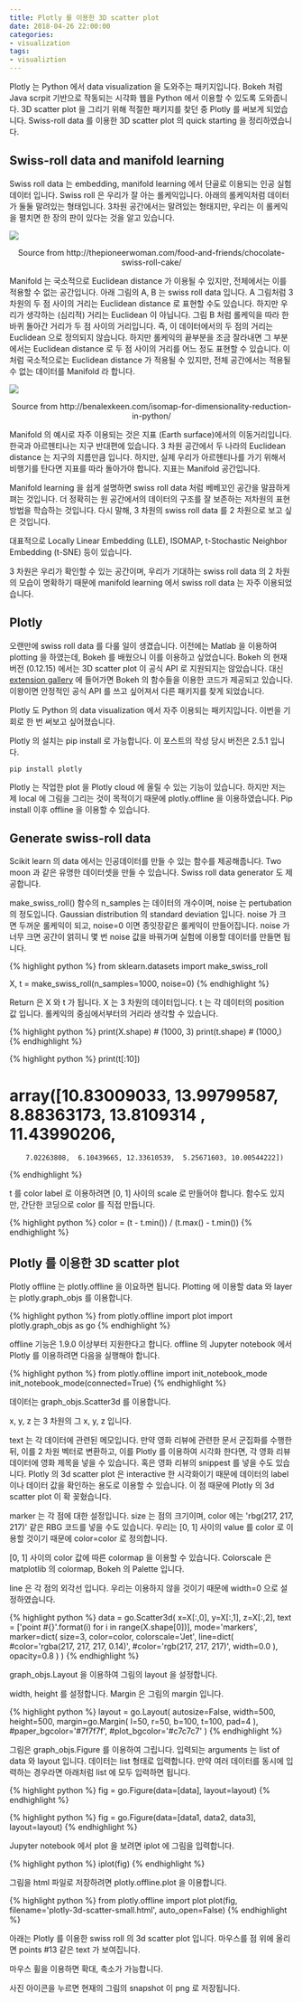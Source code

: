 ```yaml
---
title: Plotly 를 이용한 3D scatter plot
date: 2018-04-26 22:00:00
categories:
- visualization
tags:
- visualiztion
---
```


Plotly 는 Python 에서 data visualization 을 도와주는 패키지입니다. Bokeh 처럼 Java scrpit 기반으로 작동되는 시각화 웹을 Python 에서 이용할 수 있도록 도와줍니다. 3D scatter plot 을 그리기 위해 적절한 패키지를 찾던 중 Plotly 를 써보게 되었습니다. Swiss-roll data 를 이용한 3D scatter plot 의 quick starting 을 정리하였습니다.

## Swiss-roll data and manifold learning

Swiss roll data 는 embedding, manifold learning 에서 단골로 이용되는 인공 실험데이터 입니다. Swiss roll 은 우리가 잘 아는 롤케익입니다. 아래의 롤케익처럼 데이터가 둘둘 말려있는 형태입니다. 3차원 공간에서는 말려있는 형태지만, 우리는 이 롤케익을 펼치면 한 장의 판이 있다는 것을 알고 있습니다. 

![](https://pioneerwoman.files.wordpress.com/2015/12/chocolate-swiss-roll-cake-00.jpg?w=780&h=521)
<center>Source from http://thepioneerwoman.com/food-and-friends/chocolate-swiss-roll-cake/</center>

Manifold 는 국소적으로 Euclidean distance 가 이용될 수 있지만, 전체에서는 이를 적용할 수 없는 공간입니다. 아래 그림의 A, B 는 swiss roll data 입니다. A 그림처럼 3차원의 두 점 사이의 거리는 Euclidean distance 로 표현할 수도 있습니다. 하지만 우리가 생각하는 (심리적) 거리는 Euclidean 이 아닙니다. 그림 B 처럼 롤케익을 따라 한바퀴 돌아간 거리가 두 점 사이의 거리입니다. 즉, 이 데이터에서의 두 점의 거리는 Euclidean 으로 정의되지 않습니다. 하지만 롤케익의 끝부분을 조금 잘라내면 그 부분에서는 Euclidean distance 로 두 점 사이의 거리를 어느 정도 표현할 수 있습니다. 이처럼 국소적으로는 Euclidean distance 가 적용될 수 있지만, 전체 공간에서는 적용될 수 없는 데이터를 Manifold 라 합니다. 

![](http://benalexkeen.com/wp-content/uploads/2017/05/isomap.png)
<center>Source from http://benalexkeen.com/isomap-for-dimensionality-reduction-in-python/</center>

Manifold 의 예시로 자주 이용되는 것은 지표 (Earth surface)에서의 이동거리입니다. 한국과 아르헨티나는 지구 반대편에 있습니다. 3 차원 공간에서 두 나라의 Euclidean distance 는 지구의 지름만큼 입니다. 하지만, 실제 우리가 아르헨티나를 가기 위해서 비행기를 탄다면 지표를 따라 돌아가야 합니다. 지표는 Manifold 공간입니다.

Manifold learning 을 쉽게 설명하면 swiss roll data 처럼 베베꼬인 공간을 말끔하게 펴는 것입니다. 더 정확히는 원 공간에서의 데이터의 구조를 잘 보존하는 저차원의 표현 방법을 학습하는 것입니다. 다시 말해, 3 차원의 swiss roll data 를 2 차원으로 보고 싶은 것입니다. 

대표적으로 Locally Linear Embedding (LLE), ISOMAP, t-Stochastic Neighbor Embedding (t-SNE) 등이 있습니다.

3 차원은 우리가 확인할 수 있는 공간이며, 우리가 기대하는 swiss roll data 의 2 차원의 모습이 명확하기 때문에 manifold learning 에서 swiss roll data 는 자주 이용되었습니다.

## Plotly

오랜만에 swiss roll data 를 다룰 일이 생겼습니다. 이전에는 Matlab 을 이용하여 plotting 을 하였는데, Bokeh 를 배웠으니 이를 이용하고 싶었습니다. Bokeh 의 현재 버전 (0.12.15) 에서는 3D scatter plot 이 공식 API 로 지원되지는 않았습니다. 대신 [extension gallery][bokeh3d] 에 들어가면 Bokeh 의 함수들을 이용한 코드가 제공되고 있습니다. 이왕이면 안정적인 공식 API 를 쓰고 싶어져서 다른 패키지를 찾게 되었습니다. 

Plotly 도 Python 의 data visualization 에서 자주 이용되는 패키지입니다. 이번을 기회로 한 번 써보고 싶어졌습니다.

Plotly 의 설치는 pip install 로 가능합니다. 이 포스트의 작성 당시 버전은 2.5.1 입니다.

    pip install plotly

Plotly 는 작업한 plot 을 Plotly cloud 에 올릴 수 있는 기능이 있습니다. 하지만 저는 제 local 에 그림을 그리는 것이 목적이기 때문에 plotly.offline 을 이용하였습니다. Pip install 이후 offline 을 이용할 수 있습니다. 

## Generate swiss-roll data

Scikit learn 의 data 에서는 인공데이터를 만들 수 있는 함수를 제공해줍니다. Two moon 과 같은 유명한 데이터셋을 만들 수 있습니다. Swiss roll data generator 도 제공합니다. 

make_swiss_roll() 함수의 n_samples 는 데이터의 개수이며, noise 는 pertubation 의 정도입니다. Gaussian distribution 의 standard deviation 입니다. noise 가 크면 두꺼운 롤케익이 되고, noise=0 이면 종잇장같은 롤케익이 만들어집니다. noise 가 너무 크면 공간이 얽히니 몇 번 noise 값을 바꿔가며 실험에 이용할 데이터를 만들면 됩니다.

{% highlight python %}
from sklearn.datasets import make_swiss_roll

X, t = make_swiss_roll(n_samples=1000, noise=0)
{% endhighlight %}

Return 은 X 와 t 가 됩니다. X 는 3 차원의 데이터입니다. t 는 각 데이터의 position 값 입니다. 롤케익의 중심에서부터의 거리라 생각할 수 있습니다.

{% highlight python %}
print(X.shape) # (1000, 3)
print(t.shape) # (1000,)
{% endhighlight %}

{% highlight python %}
print(t[:10])
# array([10.83009033, 13.99799587,  8.88363173, 13.8109314 , 11.43990206,
        7.02263808,  6.10439665, 12.33610539,  5.25671603, 10.00544222])
{% endhighlight %}

t 를 color label 로 이용하려면 [0, 1] 사이의 scale 로 만들어야 합니다. 함수도 있지만, 간단한 코딩으로 color 를 직접 만듭니다.

{% highlight python %}
color = (t - t.min()) / (t.max() - t.min())
{% endhighlight %}

## Plotly 를 이용한 3D scatter plot

Plotly offline 는 plotly.offline 을 이요하면 됩니다. Plotting 에 이용할 data 와 layer 는 plotly.graph_objs 를 이용합니다.

{% highlight python %}
from plotly.offline import plot
import plotly.graph_objs as go
{% endhighlight %}

offline 기능은 1.9.0 이상부터 지원한다고 합니다. offline 의 Jupyter notebook 에서 Plotly 를 이용하려면 다음을 실행해야 합니다. 

{% highlight python %}
from plotly.offline import init_notebook_mode
init_notebook_mode(connected=True)
{% endhighlight %}

데이터는 graph_objs.Scatter3d 를 이용합니다. 

x, y, z 는 3 차원의 그 x, y, z 입니다. 

text 는 각 데이터에 관련된 메모입니다. 만약 영화 리뷰에 관련한 문서 군집화를 수행한 뒤, 이를 2 차원 벡터로 변환하고, 이를 Plotly 를 이용하여 시각화 한다면, 각 영화 리뷰 데이터에 영화 제목을 넣을 수 있습니다. 혹은 영화 리뷰의 snippest 를 넣을 수도 있습니다. Plotly 의 3d scatter plot 은 interactive 한 시각화이기 때문에 데이터의 label 이나 데이터 값을 확인하는 용도로 이용할 수 있습니다. 이 점 때문에 Plotly 의 3d scatter plot 이 확 꽂혔습니다. 

marker 는 각 점에 대한 설정입니다. size 는 점의 크기이며, color 에는 'rbg(217, 217, 217)' 같은 RBG 코드를 넣을 수도 있습니다. 우리는 [0, 1] 사이의 value 를 color 로 이용할 것이기 때문에 color=color 로 정의합니다. 

[0, 1] 사이의 color 값에 따른 colormap 을 이용할 수 있습니다. Colorscale 은 matplotlib 의 colormap, Bokeh 의 Palette 입니다. 

line 은 각 점의 외각선 입니다. 우리는 이용하지 않을 것이기 때문에 width=0 으로 설정하였습니다. 

{% highlight python %}
data = go.Scatter3d(
    x=X[:,0],
    y=X[:,1],
    z=X[:,2],
    text = ['point #{}'.format(i) for i in range(X.shape[0])],
    mode='markers',
    marker=dict(
        size=3,
        color=color,
        colorscale='Jet',
        line=dict(
            #color='rgba(217, 217, 217, 0.14)',
            #color='rgb(217, 217, 217)',
            width=0.0
        ),
        opacity=0.8
    )
)
{% endhighlight %}

graph_objs.Layout 을 이용하여 그림의 layout 을 설정합니다. 

width, height 를 설정합니다. Margin 은 그림의 margin 입니다.

{% highlight python %}
layout = go.Layout(
    autosize=False,
    width=500,
    height=500,
    margin=go.Margin(
        l=50,
        r=50,
        b=100,
        t=100,
        pad=4
    ),
    #paper_bgcolor='#7f7f7f',
    #plot_bgcolor='#c7c7c7'
)
{% endhighlight %}

그림은 graph_objs.Figure 를 이용하여 그립니다. 입력되는 arguments 는 list of data 와 layout 입니다. 데이터는 list 형태로 입력합니다. 만약 여러 데이터를 동시에 입력하는 경우라면 아래처럼 list 에 모두 입력하면 됩니다. 

{% highlight python %}
fig = go.Figure(data=[data], layout=layout)
{% endhighlight %}

{% highlight python %}
fig = go.Figure(data=[data1, data2, data3], layout=layout)
{% endhighlight %}

Jupyter notebook 에서 plot 을 보려면 iplot 에 그림을 입력합니다.

{% highlight python %}
iplot(fig)
{% endhighlight %}

그림을 html 파일로 저장하려면 plotly.offline.plot 을 이용합니다.

{% highlight python %}
from plotly.offline import plot
plot(fig, filename='plotly-3d-scatter-small.html', auto_open=False)
{% endhighlight %}

아래는 Plotly 를 이용한 swiss roll 의 3d scatter plot 입니다. 마우스를 점 위에 올리면 points #13 같은 text 가 보여집니다. 

<div id="plotly"></div>

마우스 휠을 이용하면 확대, 축소가 가능합니다. 

사진 아이콘을 누르면 현재의 그림의 snapshot 이 png 로 저장됩니다.

<script src="https://code.jquery.com/jquery-3.2.1.min.js" integrity="sha256-hwg4gsxgFZhOsEEamdOYGBf13FyQuiTwlAQgxVSNgt4=" crossorigin="anonymous"></script>
<script type="text/javascript">
      $(document).ready(function(){
         $("#plotly").load("https://raw.githubusercontent.com/lovit/lovit.github.io/master/assets/resources/plotly-3d-scatter-small.html")
      });
</script>

[bokeh3d]: http://bokeh.pydata.org/en/latest/docs/user_guide/extensions_gallery/wrapping.html#userguide-extensions-examples-wrapping